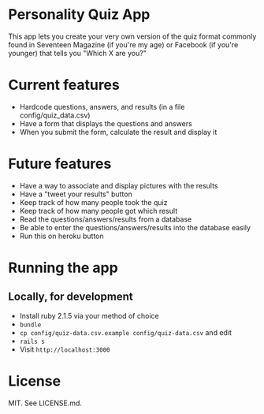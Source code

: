 # Personality Quiz App

This app lets you create your very own version of the quiz format commonly found in Seventeen Magazine (if you're my age) or Facebook (if you're younger) that tells you "Which X are you?"

# Current features

* Hardcode questions, answers, and results (in a file config/quiz_data.csv)
* Have a form that displays the questions and answers
* When you submit the form, calculate the result and display it

# Future features

* Have a way to associate and display pictures with the results
* Have a "tweet your results" button
* Keep track of how many people took the quiz
* Keep track of how many people got which result
* Read the questions/answers/results from a database
* Be able to enter the questions/answers/results into the database easily
* Run this on heroku button

# Running the app

## Locally, for development

* Install ruby 2.1.5 via your method of choice
* `bundle`
* `cp config/quiz-data.csv.example config/quiz-data.csv` and edit
* `rails s`
* Visit `http://localhost:3000`

# License

MIT. See LICENSE.md.